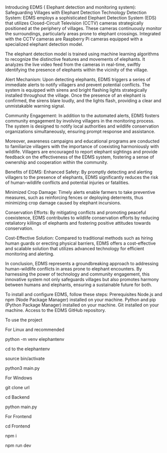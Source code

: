 Introducing EDMS ( Elephant detection and monitoring system): Safeguarding Villages with Elephant Detection Technology
Detection System:
EDMS employs a sophisticated Elephant Detection System (EDS) that utilizes Closed-Circuit Television (CCTV) cameras strategically positioned at the periphery of villages. These cameras continuously monitor the surroundings, particularly areas prone to elephant crossings. Integrated with the CCTV cameras are Raspberry Pi cameras equipped with a specialized elephant detection model.

The elephant detection model is trained using machine learning algorithms to recognize the distinctive features and movements of elephants. It analyzes the live video feed from the cameras in real-time, swiftly identifying the presence of elephants within the vicinity of the village.

Alert Mechanism:
Upon detecting elephants, EDMS triggers a series of immediate alerts to notify villagers and prevent potential conflicts. The system is equipped with sirens and bright flashing lights strategically installed throughout the village. Once the presence of an elephant is confirmed, the sirens blare loudly, and the lights flash, providing a clear and unmistakable warning signal.

Community Engagement:
In addition to the automated alerts, EDMS fosters community engagement by involving villagers in the monitoring process. The system is designed to notify local authorities and wildlife conservation organizations simultaneously, ensuring prompt response and assistance.

Moreover, awareness campaigns and educational programs are conducted to familiarize villagers with the importance of coexisting harmoniously with wildlife. Villagers are encouraged to report elephant sightings and provide feedback on the effectiveness of the EDMS system, fostering a sense of ownership and cooperation within the community.

Benefits of EDMS:
Enhanced Safety: By promptly detecting and alerting villagers to the presence of elephants, EDMS significantly reduces the risk of human-wildlife conflicts and potential injuries or fatalities.

Minimized Crop Damage: Timely alerts enable farmers to take preventive measures, such as reinforcing fences or deploying deterrents, thus minimizing crop damage caused by elephant incursions.

Conservation Efforts: By mitigating conflicts and promoting peaceful coexistence, EDMS contributes to wildlife conservation efforts by reducing retaliatory killings of elephants and fostering positive attitudes towards conservation.

Cost-Effective Solution: Compared to traditional methods such as hiring human guards or erecting physical barriers, EDMS offers a cost-effective and scalable solution that utilizes advanced technology for efficient monitoring and alerting.

In conclusion, EDMS represents a groundbreaking approach to addressing human-wildlife conflicts in areas prone to elephant encounters. By harnessing the power of technology and community engagement, this innovative system not only safeguards villages but also promotes harmony between humans and elephants, ensuring a sustainable future for both.

To install and configure EDMS, follow these steps:
Prerequisites
Node.js and npm (Node Package Manager) installed on your machine.
Python and pip (Python Package Manager) installed on your machine.
Git installed on your machine.
Access to the EDMS GitHub repository.

To use the project

For Linux and recommended

python -m venv elephantenv

cd to the elephantenv

source bin/activate

python3 main.py

For Windows

git clone url

cd Backend

python main.py


For Frontend

cd Frontend

npm i 

npm run dev